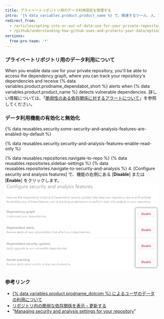 ```yaml
---
title: プライベートリポジトリ用のデータ利用設定を管理する
intro: '{% data variables.product.product_name %} で、関連するツール、人、プロジェクト、情報につなげるには、プライベートリポジトリ用のデータを設定します。'
redirect_from:
  - /articles/opting-into-or-out-of-data-use-for-your-private-repository
  - /github/understanding-how-github-uses-and-protects-your-data/opting-into-or-out-of-data-use-for-your-private-repository
versions:
  free-pro-team: '*'
---
```


### プライベートリポジトリ用のデータ利用について

When you enable data use for your private repository, you'll be able to access the dependency graph, where you can track your repository's dependencies and receive {% data variables.product.prodname_dependabot_short %} alerts when {% data variables.product.product_name %} detects vulnerable dependencies. 詳しい情報については、「[脆弱性のある依存関係に対するアラートについて](/github/managing-security-vulnerabilities/about-alerts-for-vulnerable-dependencies#github-dependabot-alerts-for-vulnerable-dependencies)」を参照してください。

### データ利用機能の有効化と無効化

{% data reusables.security.some-security-and-analysis-features-are-enabled-by-default %}

{% data reusables.security.security-and-analysis-features-enable-read-only %}

{% data reusables.repositories.navigate-to-repo %}
{% data reusables.repositories.sidebar-settings %}
{% data reusables.repositories.navigate-to-security-and-analysis %}
4. [Configure security and analysis features] で、機能の右側にある [**Disable**] または [**Enable**] をクリックします。 ![[Configure security and analysis] 機能の [Enable] または [Disable] ボタン](/assets/images/help/repository/security-and-analysis-disable-or-enable.png)

### 参考リンク

- [{% data variables.product.prodname_dotcom %} によるユーザのデータの利用について](/articles/about-github-s-use-of-your-data)
- [リポジトリ内の脆弱な依存関係を表示・更新する](/github/managing-security-vulnerabilities/viewing-and-updating-vulnerable-dependencies-in-your-repository)
- "[Managing security and analysis settings for your repository](/github/administering-a-repository/managing-security-and-analysis-settings-for-your-repository)"
